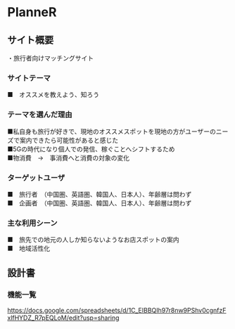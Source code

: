 # PlanneR

## サイト概要
・旅行者向けマッチングサイト
### サイトテーマ
■　オススメを教えよう、知ろう

### テーマを選んだ理由
■私自身も旅行が好きで、現地のオススメスポットを現地の方がユーザーのニーズで案内できたら可能性があると感じた  
■5Gの時代になり個人での発信、稼ぐことへシフトするため  
■物消費　→　事消費へと消費の対象の変化  
### ターゲットユーザ
■　旅行者　（中国圏、英語圏、韓国人、日本人）、年齢層は問わず  
■　企画者　（中国圏、英語圏、韓国人、日本人）、年齢層は問わず

### 主な利用シーン
■　旅先での地元の人しか知らないようなお店スポットの案内  
■　地域活性化

## 設計書

### 機能一覧
https://docs.google.com/spreadsheets/d/1C_EIBBQIh97r8nw9PShv0cgnfzFxlfHYDZ_R7pEQLoM/edit?usp=sharing
